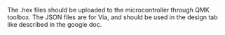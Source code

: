 The .hex files should be uploaded to the microcontroller through QMK toolbox. The JSON files are for Via, and should be used in the design tab like described in the google doc.
